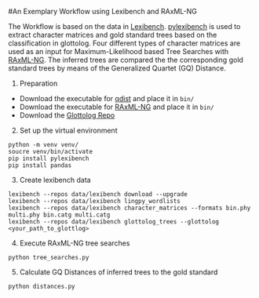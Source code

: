 #An Exemplary Workflow using Lexibench and RAxML-NG

The Workflow is based on the data in [Lexibench](https://codeberg.org/lexibank/lexibench). [pylexibench](https://codeberg.org/lexibank/pylexibench) is used to extract character matrices and gold standard trees based on the classification in glottolog. Four different types of character matrices are used as an input for Maximum-Likelihood based Tree Searches with [RAxML-NG](https://github.com/amkozlov/raxml-ng). The inferred trees are compared the the corresponding gold standard trees by means of the Generalized Quartet (GQ) Distance.

1. Preparation 
- Download the executable for [qdist](https://birc.au.dk/software/qdist) and place it in `bin/`
- Download the executable for [RAxML-NG](https://github.com/amkozlov/raxml-ng) and place it in `bin/`
- Download the [Glottolog Repo](https://github.com/glottolog/glottolog)

2. Set up the virtual environment
```
python -m venv venv/
soucre venv/bin/activate
pip install pylexibench
pip install pandas
```
3. Create lexibench data
```
lexibench --repos data/lexibench download --upgrade
lexibench --repos data/lexibench lingpy_wordlists
lexibench --repos data/lexibench character_matrices --formats bin.phy multi.phy bin.catg multi.catg
lexibench --repos data/lexibench glottolog_trees --glottolog <your_path_to_glottlog>

```
4. Execute RAxML-NG tree searches 
```
python tree_searches.py
```
5. Calculate GQ Distances of inferred trees to the gold standard
```
python distances.py
```
